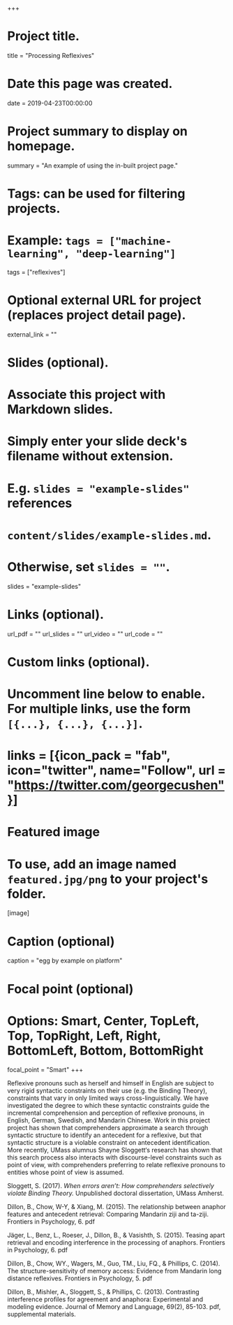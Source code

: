 +++
# Project title.
title = "Processing Reflexives"

# Date this page was created.
date = 2019-04-23T00:00:00

# Project summary to display on homepage.
summary = "An example of using the in-built project page."

# Tags: can be used for filtering projects.
# Example: `tags = ["machine-learning", "deep-learning"]`
tags = ["reflexives"]

# Optional external URL for project (replaces project detail page).
external_link = ""

# Slides (optional).
#   Associate this project with Markdown slides.
#   Simply enter your slide deck's filename without extension.
#   E.g. `slides = "example-slides"` references 
#   `content/slides/example-slides.md`.
#   Otherwise, set `slides = ""`.
slides = "example-slides"

# Links (optional).
url_pdf = ""
url_slides = ""
url_video = ""
url_code = ""

# Custom links (optional).
#   Uncomment line below to enable. For multiple links, use the form `[{...}, {...}, {...}]`.
# links = [{icon_pack = "fab", icon="twitter", name="Follow", url = "https://twitter.com/georgecushen"}]

# Featured image
# To use, add an image named `featured.jpg/png` to your project's folder. 
[image]
  # Caption (optional)
  caption = "egg by example on platform"
  
  # Focal point (optional)
  # Options: Smart, Center, TopLeft, Top, TopRight, Left, Right, BottomLeft, Bottom, BottomRight
  focal_point = "Smart"
+++

Reflexive pronouns such as herself and himself in English are subject to very rigid syntactic constraints on their use (e.g.  the Binding Theory), constraints that vary in only limited ways cross-linguistically. We have investigated the degree to which these syntactic constraints guide the incremental comprehension and perception of reflexive pronouns, in English, German, Swedish, and Mandarin Chinese. Work in this project project has shown that comprehenders approximate a search through syntactic structure to identify an antecedent for a reflexive, but that syntactic structure is a violable constraint on antecedent identification. More recently, UMass alumnus Shayne Sloggett‘s research has shown that this search process also interacts with discourse-level constraints such as point of view, with comprehenders preferring to relate reflexive pronouns to entities whose point of view is assumed.

Sloggett, S. (2017). *When errors aren’t: How comprehenders selectively violate Binding Theory.* Unpublished doctoral dissertation, UMass Amherst.

Dillon, B., Chow, W-Y, & Xiang, M. (2015). The relationship between anaphor features and antecedent retrieval: Comparing Mandarin ziji and ta-ziji. Frontiers in Psychology, 6. pdf

Jäger, L., Benz, L., Roeser, J., Dillon, B., & Vasishth, S. (2015). Teasing apart retrieval and encoding interference in the processing of anaphors. Frontiers in Psychology, 6. pdf

Dillon, B., Chow, WY., Wagers, M., Guo, TM., Liu, FQ., & Phillips, C. (2014). The structure-sensitivity of memory access: Evidence from Mandarin long distance reflexives. Frontiers in Psychology, 5. pdf

Dillon, B., Mishler, A., Sloggett, S., & Phillips, C. (2013). Contrasting interference profiles for agreement and anaphora: Experimental and modeling evidence. Journal of Memory and Language, 69(2), 85-103. pdf, supplemental materials.